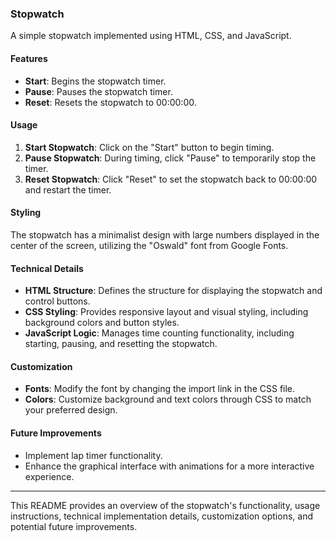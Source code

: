 ### Stopwatch

A simple stopwatch implemented using HTML, CSS, and JavaScript.

#### Features

- **Start**: Begins the stopwatch timer.
- **Pause**: Pauses the stopwatch timer.
- **Reset**: Resets the stopwatch to 00:00:00.

#### Usage

1. **Start Stopwatch**: Click on the "Start" button to begin timing.
2. **Pause Stopwatch**: During timing, click "Pause" to temporarily stop the timer.
3. **Reset Stopwatch**: Click "Reset" to set the stopwatch back to 00:00:00 and restart the timer.

#### Styling

The stopwatch has a minimalist design with large numbers displayed in the center of the screen, utilizing the "Oswald" font from Google Fonts.

#### Technical Details

- **HTML Structure**: Defines the structure for displaying the stopwatch and control buttons.
- **CSS Styling**: Provides responsive layout and visual styling, including background colors and button styles.
- **JavaScript Logic**: Manages time counting functionality, including starting, pausing, and resetting the stopwatch.

#### Customization

- **Fonts**: Modify the font by changing the import link in the CSS file.
- **Colors**: Customize background and text colors through CSS to match your preferred design.

#### Future Improvements

- Implement lap timer functionality.
- Enhance the graphical interface with animations for a more interactive experience.

---

This README provides an overview of the stopwatch's functionality, usage instructions, technical implementation details, customization options, and potential future improvements.
